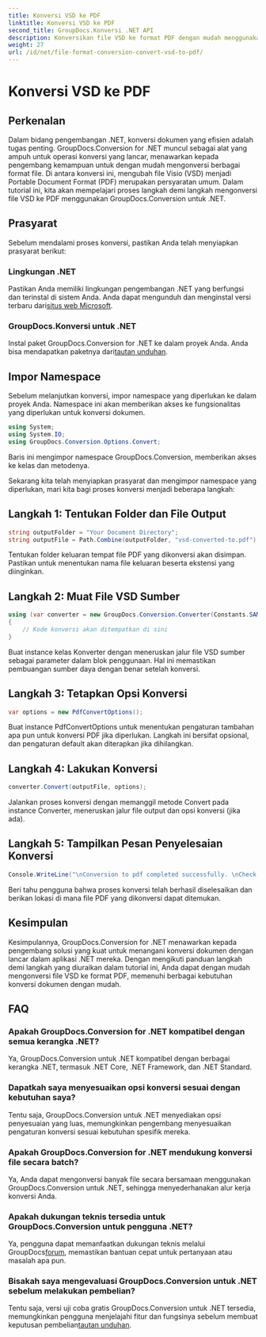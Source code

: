 ```yaml
---
title: Konversi VSD ke PDF
linktitle: Konversi VSD ke PDF
second_title: GroupDocs.Konversi .NET API
description: Konversikan file VSD ke format PDF dengan mudah menggunakan GroupDocs.Conversion untuk .NET. Ikuti panduan langkah demi langkah kami untuk konversi dokumen yang lancar.
weight: 27
url: /id/net/file-format-conversion-convert-vsd-to-pdf/
---
```


# Konversi VSD ke PDF

## Perkenalan
Dalam bidang pengembangan .NET, konversi dokumen yang efisien adalah tugas penting. GroupDocs.Conversion for .NET muncul sebagai alat yang ampuh untuk operasi konversi yang lancar, menawarkan kepada pengembang kemampuan untuk dengan mudah mengonversi berbagai format file. Di antara konversi ini, mengubah file Visio (VSD) menjadi Portable Document Format (PDF) merupakan persyaratan umum. Dalam tutorial ini, kita akan mempelajari proses langkah demi langkah mengonversi file VSD ke PDF menggunakan GroupDocs.Conversion untuk .NET.
## Prasyarat
Sebelum mendalami proses konversi, pastikan Anda telah menyiapkan prasyarat berikut:
### Lingkungan .NET
 Pastikan Anda memiliki lingkungan pengembangan .NET yang berfungsi dan terinstal di sistem Anda. Anda dapat mengunduh dan menginstal versi terbaru dari[situs web Microsoft](https://dotnet.microsoft.com/download).
### GroupDocs.Konversi untuk .NET
 Instal paket GroupDocs.Conversion for .NET ke dalam proyek Anda. Anda bisa mendapatkan paketnya dari[tautan unduhan](https://releases.groupdocs.com/conversion/net/).

## Impor Namespace
Sebelum melanjutkan konversi, impor namespace yang diperlukan ke dalam proyek Anda. Namespace ini akan memberikan akses ke fungsionalitas yang diperlukan untuk konversi dokumen.

```csharp
using System;
using System.IO;
using GroupDocs.Conversion.Options.Convert;
```
Baris ini mengimpor namespace GroupDocs.Conversion, memberikan akses ke kelas dan metodenya.

Sekarang kita telah menyiapkan prasyarat dan mengimpor namespace yang diperlukan, mari kita bagi proses konversi menjadi beberapa langkah:
## Langkah 1: Tentukan Folder dan File Output
```csharp
string outputFolder = "Your Document Directory";
string outputFile = Path.Combine(outputFolder, "vsd-converted-to.pdf");
```
Tentukan folder keluaran tempat file PDF yang dikonversi akan disimpan. Pastikan untuk menentukan nama file keluaran beserta ekstensi yang diinginkan.
## Langkah 2: Muat File VSD Sumber
```csharp
using (var converter = new GroupDocs.Conversion.Converter(Constants.SAMPLE_VSD))
{
    // Kode konversi akan ditempatkan di sini
}
```
Buat instance kelas Konverter dengan meneruskan jalur file VSD sumber sebagai parameter dalam blok penggunaan. Hal ini memastikan pembuangan sumber daya dengan benar setelah konversi.
## Langkah 3: Tetapkan Opsi Konversi
```csharp
var options = new PdfConvertOptions();
```
Buat instance PdfConvertOptions untuk menentukan pengaturan tambahan apa pun untuk konversi PDF jika diperlukan. Langkah ini bersifat opsional, dan pengaturan default akan diterapkan jika dihilangkan.
## Langkah 4: Lakukan Konversi
```csharp
converter.Convert(outputFile, options);
```
Jalankan proses konversi dengan memanggil metode Convert pada instance Converter, meneruskan jalur file output dan opsi konversi (jika ada).
## Langkah 5: Tampilkan Pesan Penyelesaian Konversi
```csharp
Console.WriteLine("\nConversion to pdf completed successfully. \nCheck output in {0}", outputFolder);
```
Beri tahu pengguna bahwa proses konversi telah berhasil diselesaikan dan berikan lokasi di mana file PDF yang dikonversi dapat ditemukan.

## Kesimpulan
Kesimpulannya, GroupDocs.Conversion for .NET menawarkan kepada pengembang solusi yang kuat untuk menangani konversi dokumen dengan lancar dalam aplikasi .NET mereka. Dengan mengikuti panduan langkah demi langkah yang diuraikan dalam tutorial ini, Anda dapat dengan mudah mengonversi file VSD ke format PDF, memenuhi berbagai kebutuhan konversi dokumen dengan mudah.
## FAQ
### Apakah GroupDocs.Conversion for .NET kompatibel dengan semua kerangka .NET?
Ya, GroupDocs.Conversion untuk .NET kompatibel dengan berbagai kerangka .NET, termasuk .NET Core, .NET Framework, dan .NET Standard.
### Dapatkah saya menyesuaikan opsi konversi sesuai dengan kebutuhan saya?
Tentu saja, GroupDocs.Conversion untuk .NET menyediakan opsi penyesuaian yang luas, memungkinkan pengembang menyesuaikan pengaturan konversi sesuai kebutuhan spesifik mereka.
### Apakah GroupDocs.Conversion for .NET mendukung konversi file secara batch?
Ya, Anda dapat mengonversi banyak file secara bersamaan menggunakan GroupDocs.Conversion untuk .NET, sehingga menyederhanakan alur kerja konversi Anda.
### Apakah dukungan teknis tersedia untuk GroupDocs.Conversion untuk pengguna .NET?
 Ya, pengguna dapat memanfaatkan dukungan teknis melalui GroupDocs[forum](https://forum.groupdocs.com/c/conversion/11), memastikan bantuan cepat untuk pertanyaan atau masalah apa pun.
### Bisakah saya mengevaluasi GroupDocs.Conversion untuk .NET sebelum melakukan pembelian?
 Tentu saja, versi uji coba gratis GroupDocs.Conversion untuk .NET tersedia, memungkinkan pengguna menjelajahi fitur dan fungsinya sebelum membuat keputusan pembelian[tautan unduhan](https://releases.groupdocs.com/).